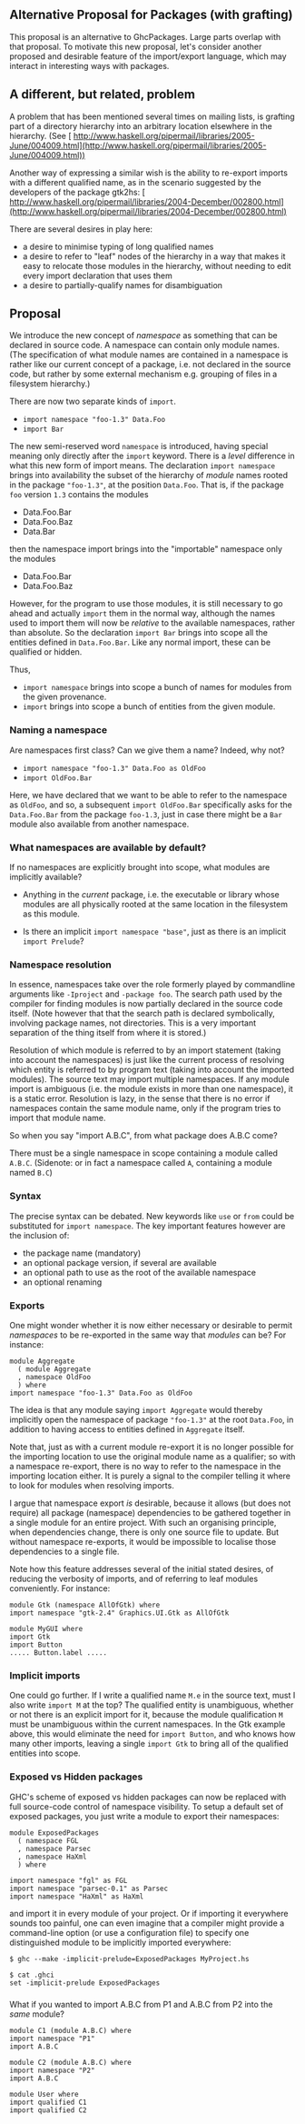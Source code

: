 


## Alternative Proposal for Packages (with grafting)



This proposal is an alternative to GhcPackages.  Large parts overlap with that
proposal.  To motivate this new proposal, let's consider another
proposed and desirable feature of the import/export language, which may
interact in interesting ways with packages.


## A different, but related, problem



A problem that has been mentioned several times on mailing lists, is
grafting part of a directory hierarchy into an arbitrary location
elsewhere in the hierarchy.
(See [
http://www.haskell.org/pipermail/libraries/2005-June/004009.html](http://www.haskell.org/pipermail/libraries/2005-June/004009.html))



Another way of expressing a similar wish is the ability to re-export
imports with a different qualified name, as in the scenario suggested by
the developers of the package gtk2hs:
[
http://www.haskell.org/pipermail/libraries/2004-December/002800.html](http://www.haskell.org/pipermail/libraries/2004-December/002800.html)



There are several desires in play here:


- a desire to minimise typing of long qualified names
- a desire to refer to "leaf" nodes of the hierarchy in a way that makes it easy to relocate those modules in the hierarchy, without needing to edit every import declaration that uses them
- a desire to partially-qualify names for disambiguation

## Proposal



We introduce the new concept of *namespace* as something that can be
declared in source code.  A namespace can contain only module names.
(The specification of what module names are contained in a namespace is
rather like our current concept of a package, i.e. not declared in the
source code, but rather by some external mechanism e.g. grouping of
files in a filesystem hierarchy.)



There are now two separate kinds of `import`.


- `import namespace "foo-1.3" Data.Foo`
- `import Bar`


The new semi-reserved word `namespace` is introduced, having special
meaning only directly after the `import` keyword.  There is a
*level* difference in what this new form of import means.  The
declaration `import namespace` brings into availability the subset of
the hierarchy of *module* names rooted in the package `"foo-1.3"`,
at the position `Data.Foo`.  That is, if the package `foo`
version `1.3` contains the modules


- Data.Foo.Bar
- Data.Foo.Baz
- Data.Bar


then the namespace import brings into the "importable" namespace only
the modules


- Data.Foo.Bar
- Data.Foo.Baz


However, for the program to use those modules, it is still necessary to
go ahead and actually `import` them in the normal way, although the
names used to import them will now be *relative* to the available
namespaces, rather than absolute.  So the declaration `import Bar`
brings into scope all the entities defined in `Data.Foo.Bar`.  Like
any normal import, these can be qualified or hidden.



Thus,


- `import namespace` brings into scope a bunch of names for modules
  from the given provenance.
- `import` brings into scope a bunch of entities from the given
  module.

### Naming a namespace



Are namespaces first class?  Can we give them a name?  Indeed, why not?


- `import namespace "foo-1.3" Data.Foo as OldFoo`
- `import OldFoo.Bar`


Here, we have declared that we want to be able to refer to the namespace
as `OldFoo`, and so, a subsequent `import OldFoo.Bar`
specifically asks for the `Data.Foo.Bar` from the package
`foo-1.3`, just in case there might be a `Bar` module also
available from another namespace.


### What namespaces are available by default?



If no namespaces are explicitly brought into scope, what modules are
implicitly available?


- Anything in the *current* package, i.e. the executable or library
  whose modules are all physically rooted at the same location in the
  filesystem as this module.

- Is there an implicit `import namespace "base"`, just as there is an
  implicit `import Prelude`?

### Namespace resolution



In essence, namespaces take over the role formerly played by commandline
arguments like `-Iproject` and `-package foo`.  The search path
used by the compiler for finding modules is now partially declared in
the source code itself.  (Note however that that the search path is
declared symbolically, involving package names, not directories.  This is a very important
separation of the thing itself from where it is stored.)



Resolution of which module is referred to by an import statement (taking
into account the namespaces) is just like the current process of
resolving which entity is referred to by program text (taking into
account the imported modules).  The source text may import multiple
namespaces.  If any module import is ambiguous (i.e. the module exists
in more than one namespace), it is a static error.  Resolution is lazy,
in the sense that there is no error if namespaces contain the same
module name, only if the program tries to import that module name.



So when you say "import A.B.C", from what package does A.B.C come?



There must be a single namespace in scope containing a module called
`A.B.C`.  (Sidenote: or in fact a namespace called `A`, containing a module
named `B.C`)


### Syntax



The precise syntax can be debated.  New keywords like `use` or
`from` could be substituted for `import namespace`.  The key
important features however are the inclusion of:


- the package name (mandatory)
- an optional package version, if several are available
- an optional path to use as the root of the available namespace
- an optional renaming

### Exports



One might wonder whether it is now either necessary or desirable to
permit *namespaces* to be re-exported in the same way that *modules*
can be?  For instance:


```wiki
module Aggregate
  ( module Aggregate
  , namespace OldFoo
  ) where
import namespace "foo-1.3" Data.Foo as OldFoo
```


The idea is that any module saying `import Aggregate` would thereby
implicitly open the namespace of package `"foo-1.3"` at the root
`Data.Foo`, in addition to having access to entities defined in
`Aggregate` itself.



Note that, just as with a current module re-export it is no longer
possible for the importing location to use the original module name as a
qualifier; so with a namespace re-export, there is no way to refer to
the namespace in the importing location either.  It is purely a signal
to the compiler telling it where to look for modules when resolving
imports.



I argue that namespace export *is* desirable, because it allows (but
does not require) all package (namespace) dependencies to be gathered
together in a single module for an entire project.  With such an
organising principle, when dependencies change, there is only one source
file to update.  But without namespace re-exports, it would be
impossible to localise those dependencies to a single file.



Note how this feature addresses several of the initial stated desires,
of reducing the verbosity of imports, and of referring to leaf modules
conveniently.  For instance:


```wiki
module Gtk (namespace AllOfGtk) where
import namespace "gtk-2.4" Graphics.UI.Gtk as AllOfGtk

module MyGUI where
import Gtk
import Button
..... Button.label .....
```

### Implicit imports



One could go further.  If I write a qualified name `M.e` in the
source text, must I also write `import M` at the top?  The qualified
entity is unambiguous, whether or not there is an explicit import for
it, because the module qualification `M` must be unambiguous within
the current namespaces.  In the Gtk example above, this would eliminate
the need for `import Button`, and who knows how many other imports,
leaving a single `import Gtk` to bring all of the qualified entities
into scope.


### Exposed vs Hidden packages



GHC's scheme of exposed vs hidden packages can now be replaced with full
source-code control of namespace visibility.  To setup a default set of
exposed packages, you just write a module to export their namespaces:


```wiki
module ExposedPackages
  ( namespace FGL
  , namespace Parsec
  , namespace HaXml
  ) where

import namespace "fgl" as FGL
import namespace "parsec-0.1" as Parsec
import namespace "HaXml" as HaXml
```


and import it in every module of your project.  Or if importing it
everywhere sounds too painful, one can even imagine that a compiler
might provide a command-line option (or use a configuration file) to
specify one distinguished module to be implicitly imported everywhere:


```wiki
$ ghc --make -implicit-prelude=ExposedPackages MyProject.hs

$ cat .ghci
set -implicit-prelude ExposedPackages
```

###
What if you wanted to import A.B.C from P1 and A.B.C from P2 into the *same* module?


```wiki
module C1 (module A.B.C) where
import namespace "P1"
import A.B.C

module C2 (module A.B.C) where
import namespace "P2"
import A.B.C

module User where
import qualified C1
import qualified C2
```